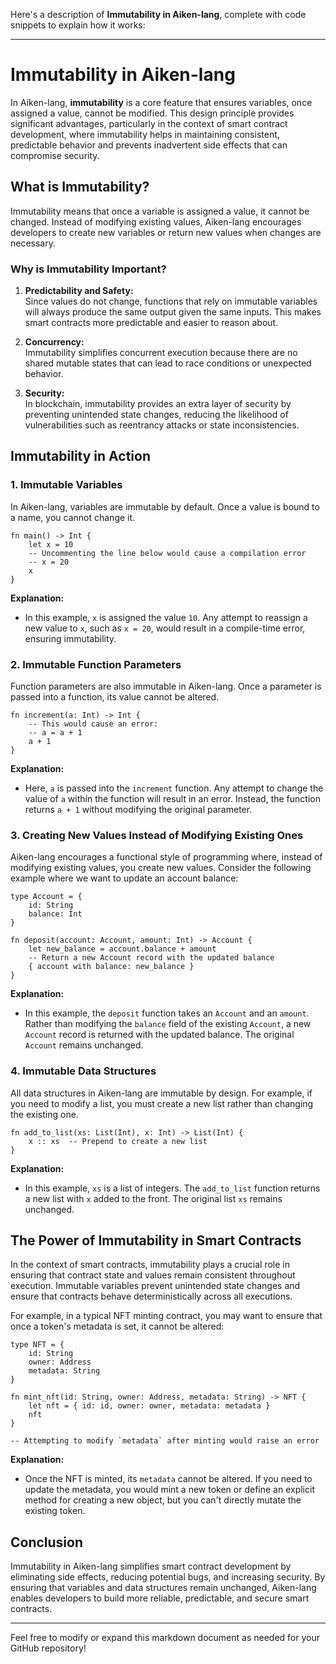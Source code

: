 Here's a description of **Immutability in Aiken-lang**, complete with code snippets to explain how it works:

---

# Immutability in Aiken-lang

In Aiken-lang, **immutability** is a core feature that ensures variables, once assigned a value, cannot be modified. This design principle provides significant advantages, particularly in the context of smart contract development, where immutability helps in maintaining consistent, predictable behavior and prevents inadvertent side effects that can compromise security.

## What is Immutability?

Immutability means that once a variable is assigned a value, it cannot be changed. Instead of modifying existing values, Aiken-lang encourages developers to create new variables or return new values when changes are necessary.

### Why is Immutability Important?

1. **Predictability and Safety:**  
   Since values do not change, functions that rely on immutable variables will always produce the same output given the same inputs. This makes smart contracts more predictable and easier to reason about.
   
2. **Concurrency:**  
   Immutability simplifies concurrent execution because there are no shared mutable states that can lead to race conditions or unexpected behavior.

3. **Security:**  
   In blockchain, immutability provides an extra layer of security by preventing unintended state changes, reducing the likelihood of vulnerabilities such as reentrancy attacks or state inconsistencies.

## Immutability in Action

### 1. **Immutable Variables**

In Aiken-lang, variables are immutable by default. Once a value is bound to a name, you cannot change it.

```aiken
fn main() -> Int {
    let x = 10
    -- Uncommenting the line below would cause a compilation error
    -- x = 20
    x
}
```

**Explanation:**

- In this example, `x` is assigned the value `10`. Any attempt to reassign a new value to `x`, such as `x = 20`, would result in a compile-time error, ensuring immutability.

### 2. **Immutable Function Parameters**

Function parameters are also immutable in Aiken-lang. Once a parameter is passed into a function, its value cannot be altered.

```aiken
fn increment(a: Int) -> Int {
    -- This would cause an error:
    -- a = a + 1
    a + 1
}
```

**Explanation:**

- Here, `a` is passed into the `increment` function. Any attempt to change the value of `a` within the function will result in an error. Instead, the function returns `a + 1` without modifying the original parameter.

### 3. **Creating New Values Instead of Modifying Existing Ones**

Aiken-lang encourages a functional style of programming where, instead of modifying existing values, you create new values. Consider the following example where we want to update an account balance:

```aiken
type Account = {
    id: String
    balance: Int
}

fn deposit(account: Account, amount: Int) -> Account {
    let new_balance = account.balance + amount
    -- Return a new Account record with the updated balance
    { account with balance: new_balance }
}
```

**Explanation:**

- In this example, the `deposit` function takes an `Account` and an `amount`. Rather than modifying the `balance` field of the existing `Account`, a new `Account` record is returned with the updated balance. The original `Account` remains unchanged.

### 4. **Immutable Data Structures**

All data structures in Aiken-lang are immutable by design. For example, if you need to modify a list, you must create a new list rather than changing the existing one.

```aiken
fn add_to_list(xs: List(Int), x: Int) -> List(Int) {
    x :: xs  -- Prepend to create a new list
}
```

**Explanation:**

- In this example, `xs` is a list of integers. The `add_to_list` function returns a new list with `x` added to the front. The original list `xs` remains unchanged.

## The Power of Immutability in Smart Contracts

In the context of smart contracts, immutability plays a crucial role in ensuring that contract state and values remain consistent throughout execution. Immutable variables prevent unintended state changes and ensure that contracts behave deterministically across all executions.

For example, in a typical NFT minting contract, you may want to ensure that once a token's metadata is set, it cannot be altered:

```aiken
type NFT = {
    id: String
    owner: Address
    metadata: String
}

fn mint_nft(id: String, owner: Address, metadata: String) -> NFT {
    let nft = { id: id, owner: owner, metadata: metadata }
    nft
}

-- Attempting to modify `metadata` after minting would raise an error
```

**Explanation:**

- Once the NFT is minted, its `metadata` cannot be altered. If you need to update the metadata, you would mint a new token or define an explicit method for creating a new object, but you can't directly mutate the existing token.

## Conclusion

Immutability in Aiken-lang simplifies smart contract development by eliminating side effects, reducing potential bugs, and increasing security. By ensuring that variables and data structures remain unchanged, Aiken-lang enables developers to build more reliable, predictable, and secure smart contracts.

---

Feel free to modify or expand this markdown document as needed for your GitHub repository!
